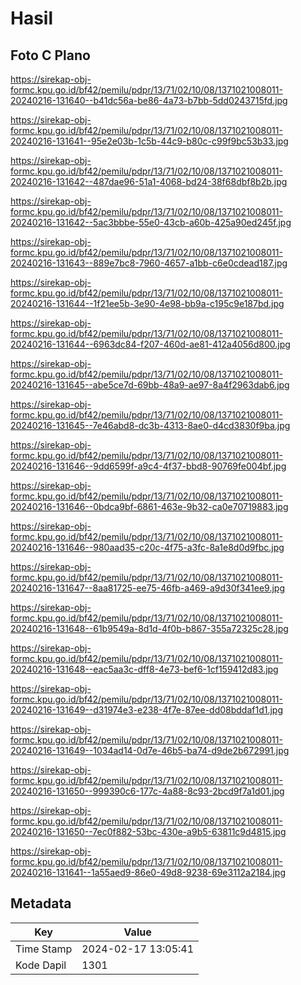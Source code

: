 # Hasil

## Foto C Plano

https://sirekap-obj-formc.kpu.go.id/bf42/pemilu/pdpr/13/71/02/10/08/1371021008011-20240216-131640--b41dc56a-be86-4a73-b7bb-5dd0243715fd.jpg

https://sirekap-obj-formc.kpu.go.id/bf42/pemilu/pdpr/13/71/02/10/08/1371021008011-20240216-131641--95e2e03b-1c5b-44c9-b80c-c99f9bc53b33.jpg

https://sirekap-obj-formc.kpu.go.id/bf42/pemilu/pdpr/13/71/02/10/08/1371021008011-20240216-131642--487dae96-51a1-4068-bd24-38f68dbf8b2b.jpg

https://sirekap-obj-formc.kpu.go.id/bf42/pemilu/pdpr/13/71/02/10/08/1371021008011-20240216-131642--5ac3bbbe-55e0-43cb-a60b-425a90ed245f.jpg

https://sirekap-obj-formc.kpu.go.id/bf42/pemilu/pdpr/13/71/02/10/08/1371021008011-20240216-131643--889e7bc8-7960-4657-a1bb-c6e0cdead187.jpg

https://sirekap-obj-formc.kpu.go.id/bf42/pemilu/pdpr/13/71/02/10/08/1371021008011-20240216-131644--1f21ee5b-3e90-4e98-bb9a-c195c9e187bd.jpg

https://sirekap-obj-formc.kpu.go.id/bf42/pemilu/pdpr/13/71/02/10/08/1371021008011-20240216-131644--6963dc84-f207-460d-ae81-412a4056d800.jpg

https://sirekap-obj-formc.kpu.go.id/bf42/pemilu/pdpr/13/71/02/10/08/1371021008011-20240216-131645--abe5ce7d-69bb-48a9-ae97-8a4f2963dab6.jpg

https://sirekap-obj-formc.kpu.go.id/bf42/pemilu/pdpr/13/71/02/10/08/1371021008011-20240216-131645--7e46abd8-dc3b-4313-8ae0-d4cd3830f9ba.jpg

https://sirekap-obj-formc.kpu.go.id/bf42/pemilu/pdpr/13/71/02/10/08/1371021008011-20240216-131646--9dd6599f-a9c4-4f37-bbd8-90769fe004bf.jpg

https://sirekap-obj-formc.kpu.go.id/bf42/pemilu/pdpr/13/71/02/10/08/1371021008011-20240216-131646--0bdca9bf-6861-463e-9b32-ca0e70719883.jpg

https://sirekap-obj-formc.kpu.go.id/bf42/pemilu/pdpr/13/71/02/10/08/1371021008011-20240216-131646--980aad35-c20c-4f75-a3fc-8a1e8d0d9fbc.jpg

https://sirekap-obj-formc.kpu.go.id/bf42/pemilu/pdpr/13/71/02/10/08/1371021008011-20240216-131647--8aa81725-ee75-46fb-a469-a9d30f341ee9.jpg

https://sirekap-obj-formc.kpu.go.id/bf42/pemilu/pdpr/13/71/02/10/08/1371021008011-20240216-131648--61b9549a-8d1d-4f0b-b867-355a72325c28.jpg

https://sirekap-obj-formc.kpu.go.id/bf42/pemilu/pdpr/13/71/02/10/08/1371021008011-20240216-131648--eac5aa3c-dff8-4e73-bef6-1cf159412d83.jpg

https://sirekap-obj-formc.kpu.go.id/bf42/pemilu/pdpr/13/71/02/10/08/1371021008011-20240216-131649--d31974e3-e238-4f7e-87ee-dd08bddaf1d1.jpg

https://sirekap-obj-formc.kpu.go.id/bf42/pemilu/pdpr/13/71/02/10/08/1371021008011-20240216-131649--1034ad14-0d7e-46b5-ba74-d9de2b672991.jpg

https://sirekap-obj-formc.kpu.go.id/bf42/pemilu/pdpr/13/71/02/10/08/1371021008011-20240216-131650--999390c6-177c-4a88-8c93-2bcd9f7a1d01.jpg

https://sirekap-obj-formc.kpu.go.id/bf42/pemilu/pdpr/13/71/02/10/08/1371021008011-20240216-131650--7ec0f882-53bc-430e-a9b5-63811c9d4815.jpg

https://sirekap-obj-formc.kpu.go.id/bf42/pemilu/pdpr/13/71/02/10/08/1371021008011-20240216-131641--1a55aed9-86e0-49d8-9238-69e3112a2184.jpg


## Metadata

| Key        | Value               |
| ---------- | ------------------- |
| Time Stamp | 2024-02-17 13:05:41 |
| Kode Dapil | 1301                |



